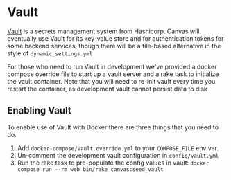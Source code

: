 # Vault

[Vault](https://www.vaultproject.io/) is a secrets management system from
Hashicorp. Canvas will eventually use Vault for its key-value store and for
authentication tokens for some backend services, though there will be a
file-based alternative in the style of `dynamic_settings.yml`

For those who need to run Vault in development we've provided a docker compose
override file to start up a vault server and a rake task to initialize the vault
container.  Note that you will need to re-init vault every time you restart the
container, as development vault cannot persist data to disk

## Enabling Vault
To enable use of Vault with Docker there are three things that you need to do.

1. Add `docker-compose/vault.override.yml` to your `COMPOSE_FILE` env var.
2. Un-comment the development vault configuration in `config/vault.yml`
3. Run the rake task to pre-populate the config values in vault: `docker compose run --rm web bin/rake canvas:seed_vault`
